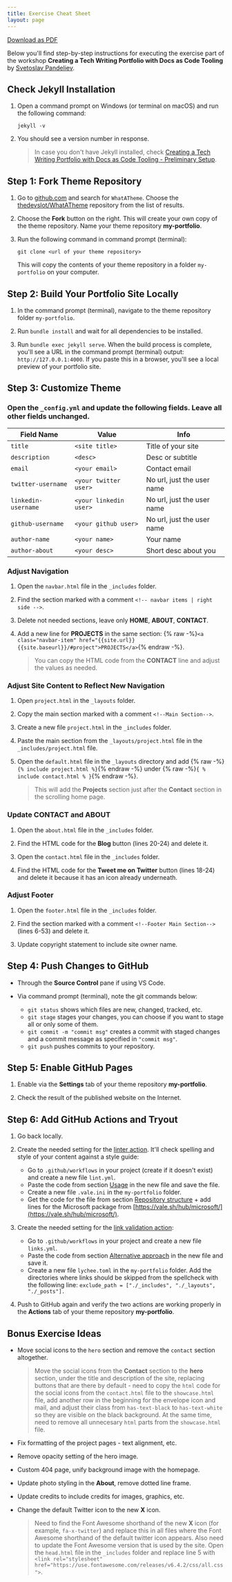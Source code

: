 ```yaml
---
title: Exercise Cheat Sheet
layout: page
---
```

    
<a class="button is-rounded is-uppercase has-text-weight-normal is-black is-outlined" href="assets/docs/Exercise-Cheat-Sheet.pdf">Download as PDF</a>


Below you'll find step-by-step instructions for executing the exercise part of the workshop **Creating a Tech Writing Portfolio with Docs as Code Tooling** by [Svetoslav Pandeliev](https://www.linkedin.com/in/svetoslav-pandeliev/).

## Check Jekyll Installation

1. Open a command prompt on Windows (or terminal on macOS) and run the following command:

    `jekyll -v`

2. You should see a version number in response.

    > In case you don't have Jekyll installed, check [Creating a Tech Writing Portfolio with Docs as Code Tooling - Preliminary Setup](https://slavipande.github.io/Workshop-TechWritingPortfolio/blog/tcworldworkshop-preliminary-setup).

## Step 1: Fork Theme Repository

1. Go to [github.com](https://github.com) and search for `WhatATheme`. Choose the [thedevslot/WhatATheme](https://github.com/thedevslot/WhatATheme) repository from the list of results.

2. Choose the **Fork** button on the right. This will create your own copy of the theme repository. Name your theme repository **my-portfolio**.

3. Run the following command in command prompt (terminal):

    `git clone <url of your theme repository>` 

    This will copy the contents of your theme repository in a folder `my-portfolio` on your computer. 

## Step 2: Build Your Portfolio Site Locally

 1. In the command prompt (terminal), navigate to the theme repository folder `my-portfolio`.

 2. Run `bundle install` and wait for all dependencies to be installed.

 3. Run `bundle exec jekyll serve`. When the build process is complete, you'll see a URL in the command prompt (terminal) output: `http://127.0.0.1:4000`. If you paste this in a browser, you'll see a local preview of your portfolio site.

## Step 3: Customize Theme

### Open the `_config.yml` and update the following fields. Leave all other fields unchanged.

| Field Name | Value | Info |
| ---------- | --------------- | ---- |
| `title` | `<site title>` | Title of your site |
| `description` | `<desc>` | Desc or subtitle |
| `email` | `<your email>` | Contact email |
| `twitter-username` | `<your twitter user>` | No url, just the user name |
| `linkedin-username` | `<your linkedin user>` | No url, just the user name |
| `github-username` | `<your github user>` | No url, just the user name |
| `author-name` | `<your name>` | Your name |
| `author-about` | `<your desc>` | Short desc about you |


### Adjust Navigation

1. Open the `navbar.html` file in the  `_includes` folder. 

2. Find the section marked with a comment `<!-- navbar items | right side -->`.

3. Delete not needed sections, leave only **HOME**, **ABOUT**, **CONTACT**.

4. Add a new line for **PROJECTS** in the same section: {% raw -%}`<a class="navbar-item" href="{{site.url}}{{site.baseurl}}/#project">PROJECTS</a>`{% endraw -%}.


    > You can copy the HTML code from the **CONTACT** line and adjust the values as needed.


### Adjust Site Content to Reflect New Navigation

1. Open `project.html` in the `_layouts` folder.

2. Copy the main section marked with a comment `<!--Main Section-->`.

3. Create a new file `project.html` in the `_includes` folder.

4. Paste the main section from the `_layouts/project.html` file in the `_includes/project.html` file.

5. Open the `default.html` file in the `_layouts` directory and add {% raw -%}`{% include project.html %}`{% endraw -%} under {% raw -%}`{ % include contact.html % }`{% endraw -%}. 

    > This will add the **Projects** section just after the **Contact** section in the scrolling home page.  

### Update **CONTACT** and **ABOUT** 

1. Open the `about.html` file in the `_includes` folder.

2. Find the HTML code for the **Blog** button (lines 20-24) and delete it.

3. Open the `contact.html` file in the `_includes` folder.

4. Find the HTML code for the **Tweet me on Twitter** button (lines 18-24) and delete it because it has an icon already underneath.



### Adjust Footer

1. Open the `footer.html` file in the `_includes` folder.

2. Find the section marked with a comment `<!--Footer Main Section-->` (lines 6-53) and delete it.

3. Update copyright statement to include site owner name.



## Step 4: Push Changes to GitHub

- Through the **Source Control** pane if using VS Code.

- Via command prompt (terminal), note the git commands below:

    - `git status` shows which files are new, changed, tracked, etc. 
    - `git stage` stages your changes, you can choose if you want to stage all or only some of them.
    - `git commit -m "commit msg"` creates a commit with staged changes and a commit message as specified in `"commit msg"`.
    - `git push` pushes commits to your repository.

## Step 5: Enable GitHub Pages

1. Enable via the **Settings** tab of your theme repository **my-portfolio**.

2. Check the result of the published website on the Internet.

## Step 6: Add GitHub Actions and Tryout

1. Go back locally.

2. Create the needed setting for the [linter action](https://github.com/marketplace/actions/vale-linter). It'll check spelling and style of your content against a style guide:

    - Go to `.github/workflows` in your project (create if it doesn't exist) and create a new file `lint.yml`.
    - Paste the code from section [Usage](https://github.com/marketplace/actions/vale-linter#usage) in the new file and save the file.
    - Create a new file `.vale.ini` in the `my-portfolio` folder.  
    - Get the code for the file from section [Repository structure](https://github.com/marketplace/actions/vale-linter#repository-structure) + add lines for the Microsoft package from [https://vale.sh/hub/microsoft/](https://vale.sh/hub/microsoft/).

3. Create the needed setting for the [link validation action](https://github.com/marketplace/actions/lychee-broken-link-checker):

    - Go to `.github/workflows` in your project and create a new file `links.yml`.
    - Paste the code from section [Alternative approach](https://github.com/marketplace/actions/lychee-broken-link-checker#alternative-approach) in the new file and save it.
    - Create a new file `lychee.toml` in the `my-portfolio` folder. Add the directories where links should be skipped from the spellcheck with the following line: `exclude_path = ["./_includes", "./_layouts", "./_posts"].`

4. Push to GitHub again and verify the two actions are working properly in the **Actions** tab of your theme repository **my-portfolio**.



## Bonus Exercise Ideas

- Move social icons to the `hero` section and remove the `contact` section altogether.

    > Move the social icons from the **Contact** section to the **hero** section, under the title and description of the site, replacing buttons that are there by default - need to copy the `html` code for the social icons from the `contact.html` file to the `showcase.html` file, add another row in the beginning for the envelope icon and mail, and adjust their class from `has-text-black` to `has-text-white` so they are visible on the black background. At the same time, need to remove all unnecesary `html` parts from the `showcase.html` file.

- Fix formatting of the project pages - text alignment, etc.

- Remove opacity setting of the hero image.

- Custom 404 page, unify background image with the homepage.

- Update photo styling in the **About**, remove dotted line frame.

- Update credits to include credits for images, graphics, etc.

- Change the default Twitter icon to the new **X** icon.

    > Need to find the Font Awesome shorthand of the new **X** icon (for example, `fa-x-twitter`) and replace this in all files where the Font Awesome shorthand of the default twitter icon appears. Also need to update the Font Awesome version that is used by the site. Open the `head.html` file in the `_includes` folder and replace line 5 with `<link rel="stylesheet" href="https://use.fontawesome.com/releases/v6.4.2/css/all.css">`.